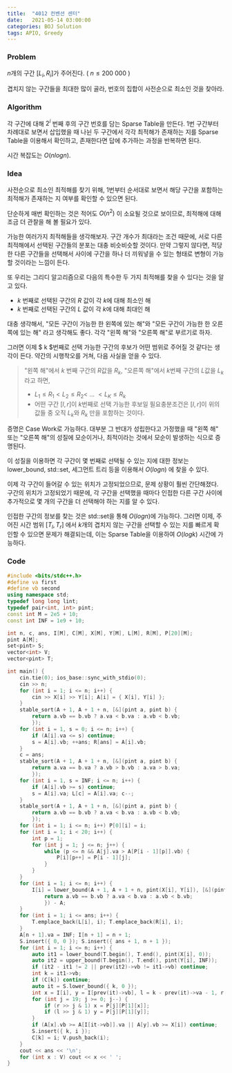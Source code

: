 ```yaml
---
title:  "4012 컨벤션 센터"
date:   2021-05-14 03:00:00
categories: BOJ Solution
tags: APIO, Greedy
---
```


### Problem

$n$개의 구간 $[L_i, R_i]$가 주어진다. ( $n \leq 200\ 000$ )

겹치지 않는 구간들을 최대한 많이 골라, 번호의 집합이 사전순으로 최소인 것을 찾아라.

### Algorithm

각 구간에 대해 $2^i$ 번째 후의 구간 번호를 담는 Sparse Table을 만든다. $1$번 구간부터 차례대로 보면서 삽입했을 때 나뉜 두 구간에서 각각 최적해가 존재하는 지를 Sparse Table을 이용해서 확인하고, 존재한다면 답에 추가하는 과정을 반복하면 된다.

시간 복잡도는 $O(nlogn)$.



### Idea

사전순으로 최소인 최적해를 찾기 위해, $1$번부터 순서대로 보면서 해당 구간을 포함하는 최적해가 존재하는 지 여부를 확인할 수 있으면 된다. 

단순하게 매번 확인하는 것은 적어도 $O(n^2)$ 이 소요될 것으로 보이므로, 최적해에 대해 조금 더 관찰을 해 볼 필요가 있다.



가능한 여러가지 최적해들을 생각해보자. 구간 개수가 최대라는 조건 때문에, 서로 다른 최적해에서 선택된 구간들의 분포는 대충 비슷비슷할 것이다. 만약 그렇지 않다면, 적당한 다른 구간들을 선택해서 사이에 구간을 하나 더 끼워넣을 수 있는 형태로 변형이 가능할 것이라는 느낌이 든다.

또 우리는 그리디 알고리즘으로 다음의 특수한 두 가지 최적해를 찾을 수 있다는 것을 알고 있다.

* $k$ 번째로 선택된 구간의 $R$ 값이 각 $k$에 대해 최소인 해 
* $k$ 번째로 선택된 구간의 $L$ 값이 각 $k$에 대해 최대인 해

대충 생각해서, "모든 구간이 가능한 한 왼쪽에 있는 해"와 "모든 구간이 가능한 한 오른쪽에 있는 해" 라고 생각해도 좋다. 각각 "왼쪽 해"와 "오른쪽 해"로 부르기로 하자.



그러면 이제 $ k $번째로 선택 가능한 구간의 후보가 어떤 범위로 주어질 것 같다는 생각이 든다. 약간의 시행착오를 거쳐, 다음 사실을 얻을 수 있다.

> "왼쪽 해"에서 $k$ 번째 구간의 $R$값을 $R_k$, "오른쪽 해"에서 $k$번째 구간의 $L$값을 $L_k$라고 하면, 
>
> - $L_1 \leq R_1 < L_2 \leq R_2 <\  ...\ < L_K \leq R_k$
> - 어떤 구간 $[l, r]$이 $k$번째로 선택 가능한 후보일 필요충분조건은 $[l, r]$이 위의 값들 중 오직 $L_k$와 $R_k$ 만을 포함하는 것이다.

증명은 Case Work로 가능하다. 대부분 그 반대가 성립한다고 가정했을 때 "왼쪽 해" 또는 "오른쪽 해"의 성질에 모순이거나, 최적이라는 것에서 모순이 발생하는 식으로 증명된다.

이 성질을 이용하면 각 구간이 몇 번째로 선택될 수 있는 지에 대한 정보는 lower_bound, std::set, 세그먼트 트리 등을 이용해서 $O(log n)$ 에 찾을 수 있다.



이제 각 구간이 들어갈 수 있는 위치가 고정되었으므로, 문제 상황이 훨씬 간단해졌다. 구간의 위치가 고정되었기 때문에, 각 구간을 선택했을 때마다 인접한 다른 구간 사이에 추가적으로 몇 개의 구간을 더 선택해야 하는 지를 알 수 있다. 

인접한 구간의 정보를 찾는 것은 std::set을 통해 $O(log n)$에 가능하다. 그러면 이제, 주어진 시간 범위 $[T_l, T_r]$ 에서 $k$개의 겹치지 않는 구간을 선택할 수 있는 지를 빠르게 확인할 수 있으면 문제가 해결되는데, 이는 Sparse Table을 이용하여 $O(log k)$ 시간에 가능하다.



### Code

```c++
#include <bits/stdc++.h>
#define va first
#define vb second
using namespace std;
typedef long long lint;
typedef pair<int, int> pint;
const int M = 2e5 + 10;
const int INF = 1e9 + 10;

int n, c, ans, I[M], C[M], X[M], Y[M], L[M], R[M], P[20][M];
pint A[M];
set<pint> S;
vector<int> V;
vector<pint> T;

int main() {
    cin.tie(0); ios_base::sync_with_stdio(0);
    cin >> n;
    for (int i = 1; i <= n; i++) {
        cin >> X[i] >> Y[i]; A[i] = { X[i], Y[i] };
    }
    stable_sort(A + 1, A + 1 + n, [&](pint a, pint b) {
        return a.vb == b.vb ? a.va < b.va : a.vb < b.vb;
        });
    for (int i = 1, s = 0; i <= n; i++) {
        if (A[i].va <= s) continue;
        s = A[i].vb; ++ans; R[ans] = A[i].vb;
    }
    c = ans;
    stable_sort(A + 1, A + 1 + n, [&](pint a, pint b) {
        return a.va == b.va ? a.vb > b.vb : a.va > b.va;
        });
    for (int i = 1, s = INF; i <= n; i++) {
        if (A[i].vb >= s) continue;
        s = A[i].va; L[c] = A[i].va; c--;
    }
    stable_sort(A + 1, A + 1 + n, [&](pint a, pint b) {
        return a.vb == b.vb ? a.va < b.va : a.vb < b.vb;
        });
    for (int i = 1; i <= n; i++) P[0][i] = i;
    for (int i = 1; i < 20; i++) {
        int p = 1;
        for (int j = 1; j <= n; j++) {
            while (p <= n && A[j].va > A[P[i - 1][p]].vb) {
                P[i][p++] = P[i - 1][j];
            }
        }
    }
    for (int i = 1; i <= n; i++) {
        I[i] = lower_bound(A + 1, A + 1 + n, pint(X[i], Y[i]), [&](pint a, pint b) {
            return a.vb == b.vb ? a.va < b.va : a.vb < b.vb;
            }) - A;
    }
    for (int i = 1; i <= ans; i++) {
        T.emplace_back(L[i], i); T.emplace_back(R[i], i);
    }
    A[n + 1].va = INF; I[n + 1] = n + 1;
    S.insert({ 0, 0 }); S.insert({ ans + 1, n + 1 });
    for (int i = 1; i <= n; i++) {
        auto it1 = lower_bound(T.begin(), T.end(), pint(X[i], 0));
        auto it2 = upper_bound(T.begin(), T.end(), pint(Y[i], INF));
        if (it2 - it1 != 2 || prev(it2)->vb != it1->vb) continue;
        int k = it1->vb;
        if (C[k]) continue;
        auto it = S.lower_bound({ k, 0 });
        int x = I[i], y = I[prev(it)->vb], l = k - prev(it)->va - 1, r = it->va - k - 1;
        for (int j = 19; j >= 0; j--) {
            if (r >> j & 1) x = P[j][P[1][x]];
            if (l >> j & 1) y = P[j][P[1][y]];
        }
        if (A[x].vb >= A[I[it->vb]].va || A[y].vb >= X[i]) continue;
        S.insert({ k, i });
        C[k] = i; V.push_back(i);
    }
    cout << ans << '\n';
    for (int x : V) cout << x << ' ';
}
```





